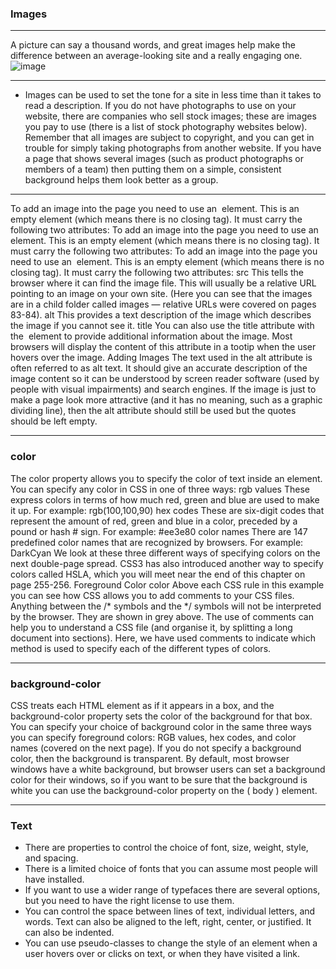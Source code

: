 ### Images
__________________________________________
A picture can say a thousand words, and great
images help make the difference between an
average-looking site and a really engaging one.
![image](https://images.pexels.com/photos/556666/pexels-photo-556666.jpeg?auto=compress&cs=tinysrgb&dpr=1&w=500)

_________________________________________
* Images can be used to set the
tone for a site in less time than
it takes to read a description. If
you do not have photographs
to use on your website, there
are companies who sell stock
images; these are images you
pay to use (there is a list of stock
photography websites below).
Remember that all images are
subject to copyright, and you
can get in trouble for simply
taking photographs from
another website.
If you have a page that shows
several images (such as product
photographs or members of a
team) then putting them on a
simple, consistent background
helps them look better as
a group.
_______________________________________
To add an image into the page
you need to use an <img>
element. This is an empty
element (which means there is
no closing tag). It must carry the
following two attributes:
To add an image into the page
you need to use an <img>
element. This is an empty
element (which means there is
no closing tag). It must carry the
following two attributes:
To add an image into the page
you need to use an <img>
element. This is an empty
element (which means there is
no closing tag). It must carry the
following two attributes:
src
This tells the browser where
it can find the image file. This
will usually be a relative URL
pointing to an image on your
own site. (Here you can see that
the images are in a child folder
called images — relative URLs
were covered on pages 83-84).
alt
This provides a text description
of the image which describes the
image if you cannot see it.
title
You can also use the title
attribute with the <img> element
to provide additional information
about the image. Most browsers
will display the content of this
attribute in a tootip when the
user hovers over the image.
Adding Images
The text used in the alt attribute
is often referred to as alt text.
It should give an accurate
description of the image content
so it can be understood by
screen reader software (used by
people with visual impairments)
and search engines.
If the image is just to make a
page look more attractive (and
it has no meaning, such as a
graphic dividing line), then the
alt attribute should still be used
but the quotes should be left
empty.
_________________________________________
### color
The color property allows you
to specify the color of text inside
an element. You can specify any
color in CSS in one of three ways:
rgb values
These express colors in terms
of how much red, green and
blue are used to make it up. For
example: rgb(100,100,90)
 hex codes
These are six-digit codes that
represent the amount of red,
green and blue in a color,
preceded by a pound or hash #
sign. For example: #ee3e80
color names
There are 147 predefined color
names that are recognized
by browsers. For example:
DarkCyan
We look at these three different
ways of specifying colors on the
next double-page spread.
CSS3 has also introduced
another way to specify colors
called HSLA, which you will
meet near the end of this chapter
on page 255-256.
Foreground Color
color
Above each CSS rule in this
example you can see how CSS
allows you to add comments
to your CSS files. Anything
between the /* symbols and
the */ symbols will not be
interpreted by the browser.
They are shown in grey above.
The use of comments can help
you to understand a CSS file
(and organise it, by splitting a
long document into sections).
Here, we have used comments
to indicate which method is used
to specify each of the different
types of colors.
___________________________________________
### background-color
CSS treats each HTML element
as if it appears in a box, and the
background-color property
sets the color of the background
for that box.
You can specify your choice of
background color in the same
three ways you can specify
foreground colors: RGB values,
hex codes, and color names
(covered on the next page).
If you do not specify a
background color, then the
background is transparent.
By default, most browser
windows have a white
background, but browser users
can set a background color for
their windows, so if you want
to be sure that the background
is white you can use the
background-color property on
the ( body ) element.
___________________________________________
### Text 
* There are properties to control the choice of font, size,
weight, style, and spacing.
* There is a limited choice of fonts that you can assume
most people will have installed.
* If you want to use a wider range of typefaces there are
several options, but you need to have the right license
to use them.
* You can control the space between lines of text,
individual letters, and words. Text can also be aligned
to the left, right, center, or justified. It can also be
indented.
* You can use pseudo-classes to change the style of an
element when a user hovers over or clicks on text, or
when they have visited a link.
